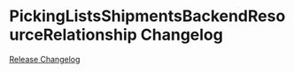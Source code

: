# PickingListsShipmentsBackendResourceRelationship Changelog

[Release Changelog](https://github.com/spryker/picking-lists-shipments-backend-resource-relationship/releases)
